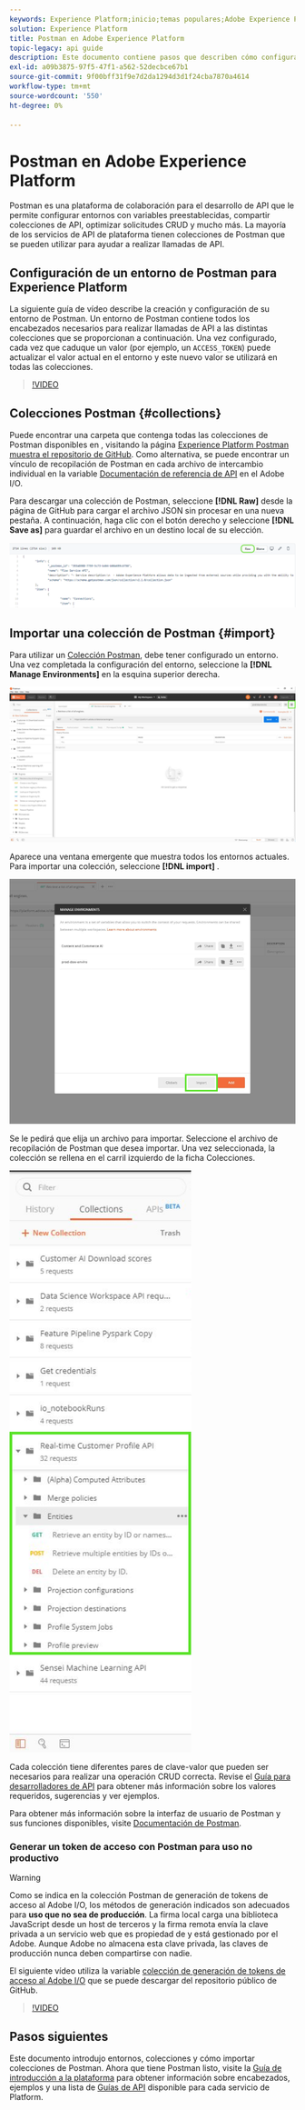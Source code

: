 ```yaml
---
keywords: Experience Platform;inicio;temas populares;Adobe Experience Platform;guía de la api;guía de la api de platform;introducción a platform;guía para desarrolladores
solution: Experience Platform
title: Postman en Adobe Experience Platform
topic-legacy: api guide
description: Este documento contiene pasos que describen cómo configurar un entorno de Postman, importar colecciones de Postman y una lista de colecciones disponibles para cada servicio de Platform.
exl-id: a09b3875-97f5-47f1-a562-52decbce67b1
source-git-commit: 9f00bff31f9e7d2da1294d3d1f24cba7870a4614
workflow-type: tm+mt
source-wordcount: '550'
ht-degree: 0%

---
```


# Postman en Adobe Experience Platform

Postman es una plataforma de colaboración para el desarrollo de API que le permite configurar entornos con variables preestablecidas, compartir colecciones de API, optimizar solicitudes CRUD y mucho más. La mayoría de los servicios de API de plataforma tienen colecciones de Postman que se pueden utilizar para ayudar a realizar llamadas de API.

## Configuración de un entorno de Postman para Experience Platform

La siguiente guía de vídeo describe la creación y configuración de su entorno de Postman. Un entorno de Postman contiene todos los encabezados necesarios para realizar llamadas de API a las distintas colecciones que se proporcionan a continuación. Una vez configurado, cada vez que caduque un valor (por ejemplo, un `ACCESS_TOKEN`) puede actualizar el valor actual en el entorno y este nuevo valor se utilizará en todas las colecciones.

>[!VIDEO](https://video.tv.adobe.com/v/28832)

## Colecciones Postman {#collections}

Puede encontrar una carpeta que contenga todas las colecciones de Postman disponibles en , visitando la página [Experience Platform Postman muestra el repositorio de GitHub](https://github.com/adobe/experience-platform-postman-samples/tree/master/apis/experience-platform). Como alternativa, se puede encontrar un vínculo de recopilación de Postman en cada archivo de intercambio individual en la variable [Documentación de referencia de API](https://www.adobe.com/go/platform-api-reference-en) en el Adobe I/O.

Para descargar una colección de Postman, seleccione **[!DNL Raw]** desde la página de GitHub para cargar el archivo JSON sin procesar en una nueva pestaña. A continuación, haga clic con el botón derecho y seleccione **[!DNL Save as]** para guardar el archivo en un destino local de su elección.

![JSON sin procesar](./images/api-guide/raw-collection.PNG)

## Importar una colección de Postman {#import}

Para utilizar un [Colección Postman](#collections), debe tener configurado un entorno. Una vez completada la configuración del entorno, seleccione la **[!DNL Manage Environments]** en la esquina superior derecha.

![administrar selector de entorno](./images/api-guide/environment-selector.png)

Aparece una ventana emergente que muestra todos los entornos actuales. Para importar una colección, seleccione **[!DNL import]** .

![botón importar](./images/api-guide/import-collection.png)

Se le pedirá que elija un archivo para importar. Seleccione el archivo de recopilación de Postman que desea importar. Una vez seleccionada, la colección se rellena en el carril izquierdo de la ficha Colecciones.

![colección rellenada](./images/api-guide/imported-collection.png)

Cada colección tiene diferentes pares de clave-valor que pueden ser necesarios para realizar una operación CRUD correcta. Revise el [Guía para desarrolladores de API](api-guide.md#api-guides) para obtener más información sobre los valores requeridos, sugerencias y ver ejemplos.

Para obtener más información sobre la interfaz de usuario de Postman y sus funciones disponibles, visite [Documentación de Postman](https://learning.postman.com/docs/getting-started/navigating-postman/).

### Generar un token de acceso con Postman para uso no productivo

>[!WARNING]
>
>Como se indica en la colección Postman de generación de tokens de acceso al Adobe I/O, los métodos de generación indicados son adecuados para **uso que no sea de producción**. La firma local carga una biblioteca JavaScript desde un host de terceros y la firma remota envía la clave privada a un servicio web que es propiedad de y está gestionado por el Adobe. Aunque Adobe no almacena esta clave privada, las claves de producción nunca deben compartirse con nadie.

El siguiente vídeo utiliza la variable [colección de generación de tokens de acceso al Adobe I/O](https://github.com/adobe/experience-platform-postman-samples/blob/master/apis/ims/Adobe%20IO%20Access%20Token%20Generation.postman_collection.json) que se puede descargar del repositorio público de GitHub.

>[!VIDEO](https://video.tv.adobe.com/v/29698/?quality=12&learn=on)

## Pasos siguientes

Este documento introdujo entornos, colecciones y cómo importar colecciones de Postman. Ahora que tiene Postman listo, visite la [Guía de introducción a la plataforma](api-guide.md) para obtener información sobre encabezados, ejemplos y una lista de [Guías de API](api-guide.md#api-guides) disponible para cada servicio de Platform.
